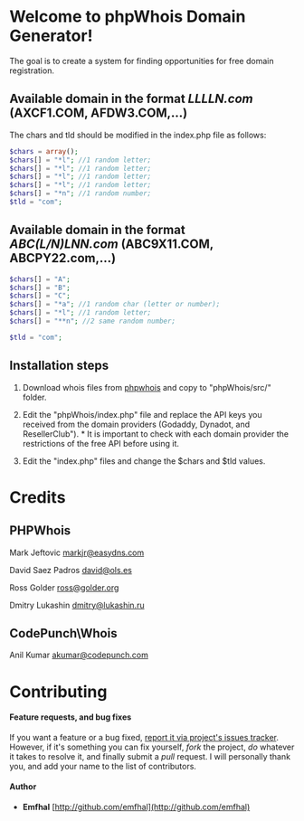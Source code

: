 # Welcome to phpWhois Domain Generator!
The goal is to create a system for finding opportunities for free domain registration.


## Available domain in the format ***LLLLN.com*** (AXCF1.COM, AFDW3.COM,...)
The chars and tld should be modified in the index.php file as follows:

```php
$chars = array();
$chars[] = "*l"; //1 random letter;
$chars[] = "*l"; //1 random letter;
$chars[] = "*l"; //1 random letter;
$chars[] = "*l"; //1 random letter;
$chars[] = "*n"; //1 random number;
$tld = "com";
```

## Available domain in the format ***ABC(L/N)LNN.com*** (ABC9X11.COM, ABCPY22.com,...)
```php
$chars[] = "A"; 
$chars[] = "B"; 
$chars[] = "C";
$chars[] = "*a"; //1 random char (letter or number);
$chars[] = "*l"; //1 random letter;
$chars[] = "**n"; //2 same random number;

$tld = "com";

```

## Installation steps
1. Download whois files from [phpwhois](https://sourceforge.net/projects/phpwhois/files/latest/download) and copy to "phpWhois/src/" folder.

2. Edit the "phpWhois/index.php" file and replace the API keys you received from the domain providers (Godaddy, Dynadot, and ResellerClub"). *
It is important to check with each domain provider the restrictions of the free API before using it.

3. Edit the "index.php" files and change the $chars and $tld values.


# Credits
## PHPWhois
Mark Jeftovic <markjr@easydns.com>

David Saez Padros <david@ols.es>

Ross Golder <ross@golder.org>

Dmitry Lukashin <dmitry@lukashin.ru>


## CodePunch\Whois
Anil Kumar <akumar@codepunch.com>

# Contributing

#### Feature requests, and bug fixes

If you want a feature or a bug fixed, [report it via project's issues tracker](https://github.com/emfhal/phpWhois-Domain-Generator/issues). However, if it's something you can fix yourself, *fork* the project, *do* whatever it takes to resolve it, and finally submit a *pull* request. I will personally thank you, and add your name to the list of contributors.

#### Author

- **Emfhal** [http://github.com/emfhal](http://github.com/emfhal)


